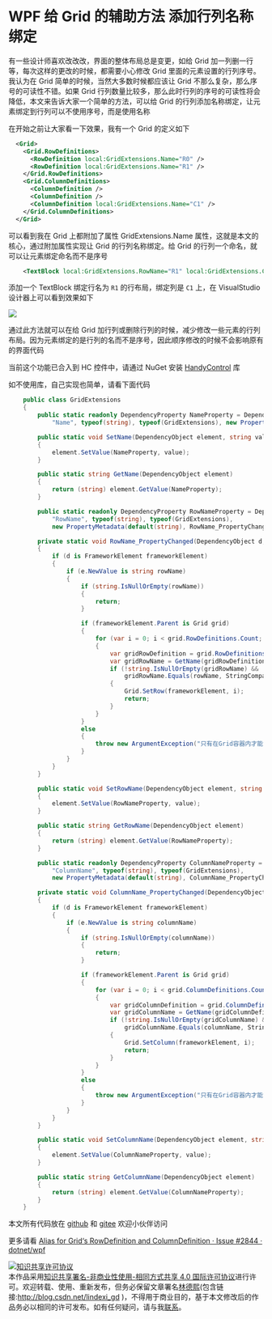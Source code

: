 
# WPF 给 Grid 的辅助方法 添加行列名称绑定

有一些设计师喜欢改改改，界面的整体布局总是变更，如给 Grid 加一列删一行等，每次这样的更改的时候，都需要小心修改 Grid 里面的元素设置的行列序号。我认为在 Grid 简单的时候，当然大多数时候都应该让 Grid 不那么复杂，那么序号的可读性不错。如果 Grid 行列数量比较多，那么此时行列的序号的可读性将会降低，本文来告诉大家一个简单的方法，可以给 Grid 的行列添加名称绑定，让元素绑定到行列可以不使用序号，而是使用名称

<!--more-->


<!-- CreateTime:2021/4/10 8:46:49 -->

<!-- 发布 -->

在开始之前让大家看一下效果，我有一个 Grid 的定义如下

```xml
  <Grid>
    <Grid.RowDefinitions>
      <RowDefinition local:GridExtensions.Name="R0" />
      <RowDefinition local:GridExtensions.Name="R1" />
    </Grid.RowDefinitions>
    <Grid.ColumnDefinitions>
      <ColumnDefinition />
      <ColumnDefinition />
      <ColumnDefinition local:GridExtensions.Name="C1" />
    </Grid.ColumnDefinitions>
  </Grid>
```

可以看到我在 Grid 上都附加了属性 GridExtensions.Name 属性，这就是本文的核心，通过附加属性实现让 Grid 的行列名称绑定。给 Grid 的行列一个命名，就可以让元素绑定命名而不是序号

```xml
    <TextBlock local:GridExtensions.RowName="R1" local:GridExtensions.ColumnName="C1" Text="12" />
```

添加一个 TextBlock 绑定行名为 `R1` 的行布局，绑定列是 `C1` 上，在 VisualStudio 设计器上可以看到效果如下

<!-- ![](image/WPF 给 Grid 的辅助方法 添加行列名称绑定/WPF 给 Grid 的辅助方法 添加行列名称绑定0.png) -->

![](http://cdn.lindexi.site/lindexi%2F2021410850544762.jpg)

通过此方法就可以在给 Grid 加行列或删除行列的时候，减少修改一些元素的行列布局。因为元素绑定的是行列的名而不是序号，因此顺序修改的时候不会影响原有的界面代码

当前这个功能已合入到 HC 控件中，请通过 NuGet 安装 [HandyControl](https://www.nuget.org/packages/HandyControl) 库

如不使用库，自己实现也简单，请看下面代码

```csharp
    public class GridExtensions
    {
        public static readonly DependencyProperty NameProperty = DependencyProperty.RegisterAttached(
            "Name", typeof(string), typeof(GridExtensions), new PropertyMetadata(default(string)));

        public static void SetName(DependencyObject element, string value)
        {
            element.SetValue(NameProperty, value);
        }

        public static string GetName(DependencyObject element)
        {
            return (string) element.GetValue(NameProperty);
        }

        public static readonly DependencyProperty RowNameProperty = DependencyProperty.RegisterAttached(
            "RowName", typeof(string), typeof(GridExtensions),
            new PropertyMetadata(default(string), RowName_PropertyChanged));

        private static void RowName_PropertyChanged(DependencyObject d, DependencyPropertyChangedEventArgs e)
        {
            if (d is FrameworkElement frameworkElement)
            {
                if (e.NewValue is string rowName)
                {
                    if (string.IsNullOrEmpty(rowName))
                    {
                        return;
                    }

                    if (frameworkElement.Parent is Grid grid)
                    {
                        for (var i = 0; i < grid.RowDefinitions.Count; i++)
                        {
                            var gridRowDefinition = grid.RowDefinitions[i];
                            var gridRowName = GetName(gridRowDefinition);
                            if (!string.IsNullOrEmpty(gridRowName) &&
                                gridRowName.Equals(rowName, StringComparison.Ordinal))
                            {
                                Grid.SetRow(frameworkElement, i);
                                return;
                            }
                        }
                    }
                    else
                    {
                        throw new ArgumentException("只有在Grid容器内才能设置 RowName 附加属性");
                    }
                }
            }
        }

        public static void SetRowName(DependencyObject element, string value)
        {
            element.SetValue(RowNameProperty, value);
        }

        public static string GetRowName(DependencyObject element)
        {
            return (string) element.GetValue(RowNameProperty);
        }

        public static readonly DependencyProperty ColumnNameProperty = DependencyProperty.RegisterAttached(
            "ColumnName", typeof(string), typeof(GridExtensions),
            new PropertyMetadata(default(string), ColumnName_PropertyChanged));

        private static void ColumnName_PropertyChanged(DependencyObject d, DependencyPropertyChangedEventArgs e)
        {
            if (d is FrameworkElement frameworkElement)
            {
                if (e.NewValue is string columnName)
                {
                    if (string.IsNullOrEmpty(columnName))
                    {
                        return;
                    }

                    if (frameworkElement.Parent is Grid grid)
                    {
                        for (var i = 0; i < grid.ColumnDefinitions.Count; i++)
                        {
                            var gridColumnDefinition = grid.ColumnDefinitions[i];
                            var gridColumnName = GetName(gridColumnDefinition);
                            if (!string.IsNullOrEmpty(gridColumnName) &&
                                gridColumnName.Equals(columnName, StringComparison.Ordinal))
                            {
                                Grid.SetColumn(frameworkElement, i);
                                return;
                            }
                        }
                    }
                    else
                    {
                        throw new ArgumentException("只有在Grid容器内才能设置 ColumnName 附加属性");
                    }
                }
            }
        }

        public static void SetColumnName(DependencyObject element, string value)
        {
            element.SetValue(ColumnNameProperty, value);
        }

        public static string GetColumnName(DependencyObject element)
        {
            return (string) element.GetValue(ColumnNameProperty);
        }
    }
```

本文所有代码放在 [github](https://github.com/lindexi/lindexi_gd/tree/00e0d126/JurgekebowhawiNofeerileji) 和 [gitee](https://gitee.com/lindexi/lindexi_gd/tree/00e0d126/JurgekebowhawiNofeerileji) 欢迎小伙伴访问

更多请看 [Alias for Grid‘s RowDefinition and ColumnDefinition · Issue #2844 · dotnet/wpf](https://github.com/dotnet/wpf/issues/2844 )





<a rel="license" href="http://creativecommons.org/licenses/by-nc-sa/4.0/"><img alt="知识共享许可协议" style="border-width:0" src="https://licensebuttons.net/l/by-nc-sa/4.0/88x31.png" /></a><br />本作品采用<a rel="license" href="http://creativecommons.org/licenses/by-nc-sa/4.0/">知识共享署名-非商业性使用-相同方式共享 4.0 国际许可协议</a>进行许可。欢迎转载、使用、重新发布，但务必保留文章署名[林德熙](http://blog.csdn.net/lindexi_gd)(包含链接:http://blog.csdn.net/lindexi_gd )，不得用于商业目的，基于本文修改后的作品务必以相同的许可发布。如有任何疑问，请与我[联系](mailto:lindexi_gd@163.com)。